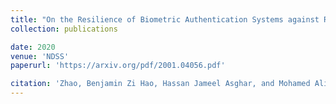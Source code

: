 ```yaml
---
title: "On the Resilience of Biometric Authentication Systems against Random Inputs"
collection: publications

date: 2020
venue: 'NDSS'
paperurl: 'https://arxiv.org/pdf/2001.04056.pdf'

citation: 'Zhao, Benjamin Zi Hao, Hassan Jameel Asghar, and Mohamed Ali Kaafar.(2020). &quot;Paper Title Number 2.&quot; <i>Journal 1</i>. 1(2).'
---
```


